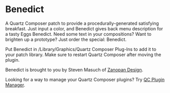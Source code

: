 # Benedict

A Quartz Composer patch to provide a procedurally-generated satisfying breakfast. Just input a color, and Benedict gives back menu description for a tasty Eggs Benedict. Need some text in your compositions? Want to brighten up a prototype? Just order the special: Benedict.

Put Benedict in /Library/Graphics/Quartz Composer Plug-Ins to add it to your patch library. Make sure to restart Quartz Composer after moving the plugin.

Benedict is brought to you by Steven Masuch of [Zanopan Design](http://www.zanopan.com).

Looking for a way to manage your Quartz Composer plugins? Try [QC Plugin Manager](http://imimot.hu/qc-plugin-manager/).

